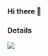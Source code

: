 ### Hi there 👋

<!--
**Riccardo014/Riccardo014** is a ✨ _special_ ✨ repository because its `README.md` (this file) appears on your GitHub profile.

Here are some ideas to get you started:

- 🔭 I’m currently working on ...
- 🌱 I’m currently learning ...
- 👯 I’m looking to collaborate on ...
- 🤔 I’m looking for help with ...
- 💬 Ask me about ...
- 📫 How to reach me: ...
- 😄 Pronouns: ...
- ⚡ Fun fact: ...
-->

### Details
<img src="https://github-profile-summary-cards.vercel.app/api/cards/profile-details?username=Riccardo014&show_icons=true&theme=tokyonight" />


